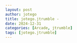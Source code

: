 ```yaml
---
layout: post
author: jotego
title: jotego.jtrumble - 
date: 2024-12-31
categories: [Arcade, jtrumble]
tags: [jotego.jtrumble]
---
```


